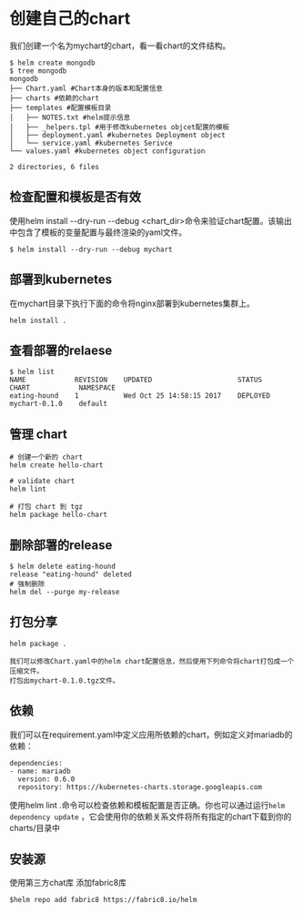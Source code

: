 # 创建自己的chart


我们创建一个名为mychart的chart，看一看chart的文件结构。

```
$ helm create mongodb
$ tree mongodb
mongodb
├── Chart.yaml #Chart本身的版本和配置信息
├── charts #依赖的chart
├── templates #配置模板目录
│   ├── NOTES.txt #helm提示信息
│   ├── _helpers.tpl #用于修改kubernetes objcet配置的模板
│   ├── deployment.yaml #kubernetes Deployment object
│   └── service.yaml #kubernetes Serivce
└── values.yaml #kubernetes object configuration

2 directories, 6 files
```

## 检查配置和模板是否有效
使用helm install --dry-run --debug <chart_dir>命令来验证chart配置。该输出中包含了模板的变量配置与最终渲染的yaml文件。

```
$ helm install --dry-run --debug mychart
```

## 部署到kubernetes
在mychart目录下执行下面的命令将nginx部署到kubernetes集群上。

```
helm install .
```


## 查看部署的relaese
```
$ helm list
NAME            REVISION    UPDATED                     STATUS      CHART            NAMESPACE
eating-hound    1           Wed Oct 25 14:58:15 2017    DEPLOYED    mychart-0.1.0    default
```
## 管理 chart
```
# 创建一个新的 chart
helm create hello-chart

# validate chart
helm lint

# 打包 chart 到 tgz
helm package hello-chart

```
## 删除部署的release

```
$ helm delete eating-hound
release "eating-hound" deleted
# 强制删除
helm del --purge my-release
```
## 打包分享

```
helm package .

我们可以修改Chart.yaml中的helm chart配置信息，然后使用下列命令将chart打包成一个压缩文件。
打包出mychart-0.1.0.tgz文件。
```
## 依赖
我们可以在requirement.yaml中定义应用所依赖的chart，例如定义对mariadb的依赖：
```
dependencies:
- name: mariadb
  version: 0.6.0
  repository: https://kubernetes-charts.storage.googleapis.com

```
使用helm lint .命令可以检查依赖和模板配置是否正确。你也可以通过运行`helm dependency update` ，它会使用你的依赖关系文件将所有指定的chart下载到你的charts/目录中

## 安装源

使用第三方chat库 添加fabric8库

```
$helm repo add fabric8 https://fabric8.io/helm
```
